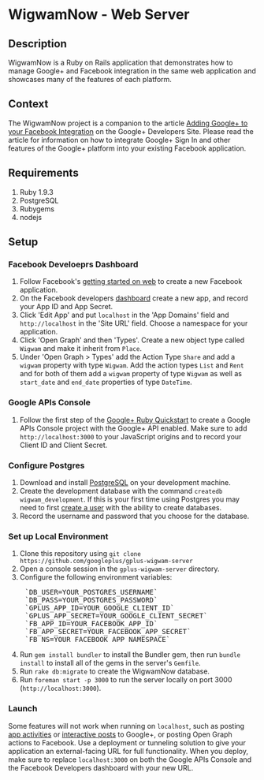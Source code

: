 # WigwamNow - Web Server

## Description
WigwamNow is a Ruby on Rails application that demonstrates how to manage Google+ and Facebook integration in the same web application and showcases many of the features of each platform.

## Context
The WigwamNow project is a companion to the article
[Adding Google+ to your Facebook Integration](https://developers.google.com/+/web/facebook) on the Google+ Developers Site.  Please read the article for information on how to integrate Google+ Sign In and other features of the Google+ platform into your existing Facebook application.

## Requirements
1. Ruby 1.9.3
1. PostgreSQL
1. Rubygems
1. nodejs

## Setup

### Facebook Develoeprs Dashboard
1. Follow Facebook's [getting started on web](http://developers.facebook.com/docs/facebook-login/getting-started-web/) to create a new Facebook application.
2. On the Facebook developers [dashboard](https://developers.facebook.com/apps) create a new app, and record your App ID and App Secret.
3. Click 'Edit App' and put `localhost` in the 'App Domains' field and `http://localhost` in the 'Site URL' field.  Choose a namespace for your application.
4. Click 'Open Graph' and then 'Types'.  Create a new object type called `Wigwam` and make it inherit from `Place`.
5. Under 'Open Graph > Types' add the Action Type `Share` and add a `wigwam` property with type `Wigwam`.  Add the action types `List` and `Rent` and for both of them add a `wigwam` property of type `Wigwam` as well as `start_date` and `end_date` properties of type `DateTime`.

### Google APIs Console
1. Follow the first step of the [Google+ Ruby Quickstart](https://developers.google.com/+/quickstart/ruby#step_1_enable_the_google_api) to create a Google APIs Console project with the Google+ API enabled.  Make sure to add `http://localhost:3000` to your JavaScript origins and to record your Client ID and Client Secret.

### Configure Postgres
1. Download and install [PostgreSQL](http://www.postgresql.org/) on your development machine.
2. Create the development database with the command `createdb wigwam_development`.  If this is your first time using Postgres you may need to first [create a user](http://www.postgresql.org/docs/9.1/static/app-createuser.html) with the ability to create databases.
3. Record the username and password that you choose for the database.

### Set up Local Environment
1. Clone this repository using `git clone https://github.com/googleplus/gplus-wigwam-server`
1. Open a console session in the `gplus-wigwam-server` directory.
1. Configure the following environment variables:
<pre>
    `DB_USER=YOUR_POSTGRES_USERNAME`
    `DB_PASS=YOUR_POSTGRES_PASSWORD`
    `GPLUS_APP_ID=YOUR_GOOGLE_CLIENT_ID`
    `GPLUS_APP_SECRET=YOUR_GOOGLE_CLIENT_SECRET`
    `FB_APP_ID=YOUR_FACEBOOK_APP_ID`
    `FB_APP_SECRET=YOUR_FACEBOOK_APP_SECRET`
    `FB_NS=YOUR_FACEBOOK_APP_NAMESPACE`
</pre>
4. Run `gem install bundler` to install the Bundler gem, then run `bundle install` to install all of the gems in the server's `Gemfile`.
5. Run `rake db:migrate` to create the WigwamNow database.
6. Run `foreman start -p 3000` to run the server locally on port 3000 (`http://localhost:3000`).

### Launch
Some features will not work when running on `localhost`, such as posting [app activities](https://developers.google.com/+/web/app-activities/) or [interactive posts](https://developers.google.com/+/web/share/interactive) to Google+, or posting Open Graph actions to Facebook.  Use a deployment or tunneling solution to give your application an external-facing URL for full functionality.  When you deploy, make sure to replace `localhost:3000` on both the Google APIs Console and the Facebook Developers dashboard with your new URL.
